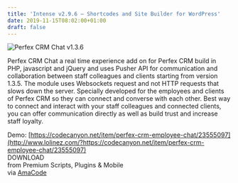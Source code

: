 ```yaml
---
title: 'Intense v2.9.6 – Shortcodes and Site Builder for WordPress'
date: 2019-11-15T08:02:00+01:00
draft: false
---
```


![Perfex CRM Chat v1.3.6](http://www.codelist.cc/uploads/posts/2019-11/1573801175_perfexcrmchat.jpg "Perfex CRM Chat v1.3.6")  
  
Perfex CRM Chat a real time experience add on for Perfex CRM build in PHP, javascript and jQuery and uses Pusher API for communication and collaboration between staff colleagues and clients starting from version 1.3.5. The module uses Websockets request and not HTTP requests that slows down the server. Specially developed for the employees and clients of Perfex CRM so they can connect and converse with each other. Best way to connect and interact with your staff colleagues and connected clients, you can offer communication directly as well as build trust and increase staff loyalty.  
  
Demo: [https://codecanyon.net/item/perfex-crm-employee-chat/23555097](http://www.lolinez.com/?https://codecanyon.net/item/perfex-crm-employee-chat/23555097)  
DOWNLOAD  
from Premium Scripts, Plugins & Mobile  
via [AmaCode](https://amazcode.ooo)